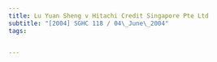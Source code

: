 ```yaml
---
title: Lu Yuan Sheng v Hitachi Credit Singapore Pte Ltd 
subtitle: "[2004] SGHC 118 / 04\_June\_2004"
tags:


---
```


